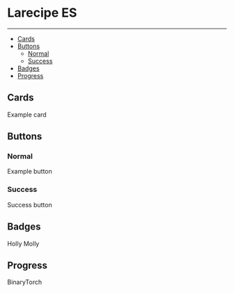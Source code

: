 # Larecipe ES

---

- [Cards](#cards)
- [Buttons](#buttons)
    - [Normal](#normal)
    - [Success](#success)
- [Badges](#badges)
- [Progress](#progress)

<a name="cards"></a>
## Cards

<larecipe-card shadow>
    Example card
</larecipe-card>

<a name="buttons"></a>
## Buttons

<a name="normal"></a>
### Normal
<larecipe-button radius="full">Example button</larecipe-button>

<a name="success"></a>
### Success
<larecipe-button type="success" radius="full">Success button</larecipe-button>

<a name="badges"></a>
## Badges

<larecipe-badge type="primary" circle icon="fa fa-user"></larecipe-badge>
<larecipe-badge type="success" rounded>Holly</larecipe-badge>
<larecipe-badge type="danger" rounded>Molly</larecipe-badge>

<a name="progress"></a>
## Progress

<larecipe-progress type="success" :value="60"></larecipe-progress>

<larecipe-card>
    <larecipe-badge type="success" circle class="mr-3" icon="fa fa-heart"></larecipe-badge> BinaryTorch
    <larecipe-progress type="success" :value="100"></larecipe-progress>
</larecipe-card>

